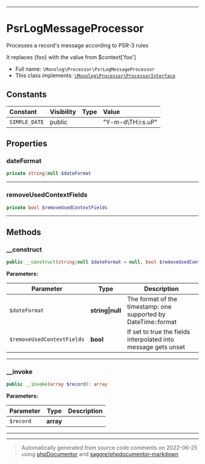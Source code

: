 ***

# PsrLogMessageProcessor

Processes a record's message according to PSR-3 rules

It replaces {foo} with the value from $context['foo']

* Full name: `\Monolog\Processor\PsrLogMessageProcessor`
* This class implements:
[`\Monolog\Processor\ProcessorInterface`](./ProcessorInterface.md)


## Constants

| Constant | Visibility | Type | Value |
|:---------|:-----------|:-----|:------|
|`SIMPLE_DATE`|public| |&quot;Y-m-d\\TH:i:s.uP&quot;|

## Properties


### dateFormat



```php
private string|null $dateFormat
```






***

### removeUsedContextFields



```php
private bool $removeUsedContextFields
```






***

## Methods


### __construct



```php
public __construct(string|null $dateFormat = null, bool $removeUsedContextFields = false): mixed
```








**Parameters:**

| Parameter | Type | Description |
|-----------|------|-------------|
| `$dateFormat` | **string&#124;null** | The format of the timestamp: one supported by DateTime::format |
| `$removeUsedContextFields` | **bool** | If set to true the fields interpolated into message gets unset |




***

### __invoke



```php
public __invoke(array $record): array
```








**Parameters:**

| Parameter | Type | Description |
|-----------|------|-------------|
| `$record` | **array** |  |




***


***
> Automatically generated from source code comments on 2022-06-25 using [phpDocumentor](http://www.phpdoc.org/) and [saggre/phpdocumentor-markdown](https://github.com/Saggre/phpDocumentor-markdown)
